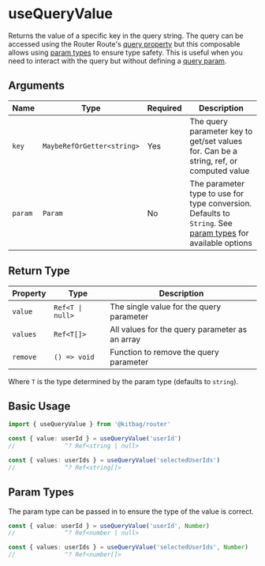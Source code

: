 # useQueryValue
Returns the value of a specific key in the query string. The query can be accessed using the Router Route's [query property](/api/types/RouterRoute#query) but this composable allows using [param types](/core-concepts/params#param-types) to ensure type safety. This is useful when you need to interact with the query but without defining a [query param](/core-concepts/params#query-params).

## Arguments

| Name | Type | Required | Description |
|------|------|----------|-------------|
| `key` | `MaybeRefOrGetter<string>` | Yes | The query parameter key to get/set values for. Can be a string, ref, or computed value |
| `param` | `Param` | No | The parameter type to use for type conversion. Defaults to `String`. See [param types](/core-concepts/params#param-types) for available options |

## Return Type

| Property | Type | Description |
|----------|------|-------------|
| `value` | `Ref<T \| null>` | The single value for the query parameter |
| `values` | `Ref<T[]>` | All values for the query parameter as an array |
| `remove` | `() => void` | Function to remove the query parameter |

Where `T` is the type determined by the param type (defaults to `string`).

## Basic Usage

```ts
import { useQueryValue } from '@kitbag/router'

const { value: userId } = useQueryValue('userId')
//              ^? Ref<string | null>

const { values: userIds } = useQueryValue('selectedUserIds')
//              ^? Ref<string[]>
```

## Param Types
The param type can be passed in to ensure the type of the value is correct.

```ts
const { value: userId } = useQueryValue('userId', Number)
//              ^? Ref<number | null>

const { values: userIds } = useQueryValue('selectedUserIds', Number)
//              ^? Ref<number[]>
```